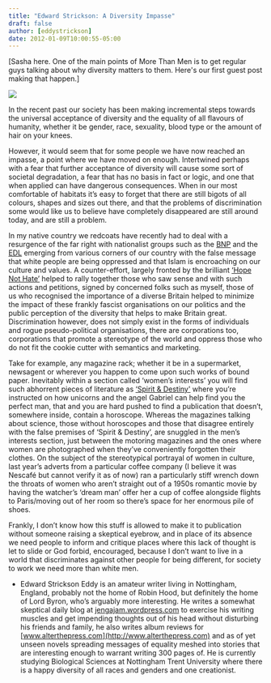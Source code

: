 ```yaml
---
title: "Edward Strickson: A Diversity Impasse"
draft: false
author: [eddystrickson]
date: 2012-01-09T10:00:55-05:00
---
```


[Sasha here. One of the main points of More Than Men is to get regular guys talking about why diversity matters to them. Here's our first guest post making that happen.]

![](/uploads/2012/01/304165_10150433915058782_516643781_11189917_142140_n1-150x150)

In the recent past our society has been making incremental steps towards the universal acceptance of diversity and the equality of all flavours of humanity, whether it be gender, race, sexuality, blood type or the amount of hair on your knees.

However, it would seem that for some people we have now reached an impasse, a point where we have moved on enough. Intertwined perhaps with a fear that further acceptance of diversity will cause some sort of societal degradation, a fear that has no basis in fact or logic, and one that when applied can have dangerous consequences. When in our most comfortable of habitats it’s easy to forget that there are still bigots of all colours, shapes and sizes out there, and that the problems of discrimination some would like us to believe have completely disappeared are still around today, and are still a problem.

In my native country we redcoats have recently had to deal with a resurgence of the far right with nationalist groups such as the [BNP](http://en.wikipedia.org/wiki/British_National_Party) and the [EDL](http://en.wikipedia.org/wiki/English_Defence_League) emerging from various corners of our country with the false message that white people are being oppressed and that Islam is encroaching on our culture and values. A counter-effort, largely fronted by the brilliant [‘Hope Not Hate’](http://www.hopenothate.org.uk/) helped to rally together those who saw sense and with such actions and petitions, signed by concerned folks such as myself, those of us who recognised the importance of a diverse Britain helped to minimize the impact of these frankly fascist organisations on our politics and the public perception of the diversity that helps to make Britain great. Discrimination however, does not simply exist in the forms of individuals and rogue pseudo-political organisations, there are corporations too, corporations that promote a stereotype of the world and oppress those who do not fit the cookie cutter with semantics and marketing.

Take for example, any magazine rack; whether it be in a supermarket, newsagent or wherever you happen to come upon such works of bound paper. Inevitably within a section called ‘women’s interests’ you will find such abhorrent pieces of literature as [‘Spirit &amp; Destiny'](http://www.spiritanddestiny.co.uk/) where you’re instructed on how unicorns and the angel Gabriel can help find you the perfect man, that and you are hard pushed to find a publication that doesn’t, somewhere inside, contain a horoscope. Whereas the magazines talking about science, those without horoscopes and those that disagree entirely with the false premises of ‘Spirit &amp; Destiny’, are snuggled in the men’s interests section, just between the motoring magazines and the ones where women are photographed when they’ve conveniently forgotten their clothes. On the subject of the stereotypical portrayal of women in culture, last year’s adverts from a particular coffee company (I believe it was Nescaf&eacute; but cannot verify it as of now) ran a particularly stiff wrench down the throats of women who aren’t straight out of a 1950s romantic movie by having the watcher’s ‘dream man’ offer her a cup of coffee alongside flights to Paris/moving out of her room so there’s space for her enormous pile of shoes.

Frankly, I don’t know how this stuff is allowed to make it to publication without someone raising a skeptical eyebrow, and in place of its absence we need people to inform and critique places where this lack of thought is let to slide or God forbid, encouraged, because I don’t want to live in a world that discriminates against other people for being different, for society to work we need more than white men.

- Edward Strickson
Eddy is an amateur writer living in Nottingham, England, probably not the home of Robin Hood, but definitely the home of Lord Byron, who’s arguably more interesting. He writes a somewhat skeptical daily blog at [jengajam.wordpress.com](http://jengajam.wordpress.com) to exercise his writing muscles and get impending thoughts out of his head without disturbing his friends and family, he also writes album reviews for [www.alterthepress.com](http://www.alterthepress.com) and as of yet unseen novels spreading messages of equality meshed into stories that are interesting enough to warrant writing 300 pages of. He is currently studying Biological Sciences at Nottingham Trent University where there is a happy diversity of all races and genders and one creationist.
